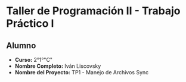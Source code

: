 # Taller de Programación II - Trabajo Práctico I

## Alumno
- **Curso:** 2°1°"C"
- **Nombre Completo:** Iván Liscovsky
- **Nombre del Proyecto:** TP1 - Manejo de Archivos Sync
